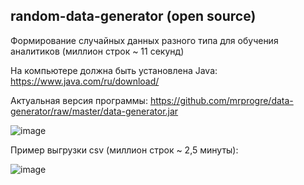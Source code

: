 random-data-generator (open source)
----

Формирование случайных данных разного типа для обучения аналитиков (миллион строк ~ 11 секунд)

На компьютере должна быть установлена Java: 
https://www.java.com/ru/download/

Актуальная версия программы: 
https://github.com/mrprogre/data-generator/raw/master/data-generator.jar

![image](https://user-images.githubusercontent.com/45883640/187201285-aa876bd4-d6bc-4534-b272-c86e9ae69add.png)


Пример выгрузки csv (миллион строк ~ 2,5 минуты):

![image](https://user-images.githubusercontent.com/45883640/187202475-5058164b-59e0-42b8-baa7-29cf76af68c2.png)
